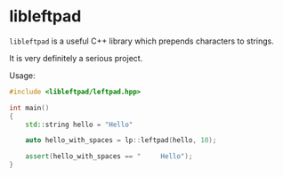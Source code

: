 # libleftpad #

`libleftpad` is a useful C++ library which prepends characters to strings.

It is very definitely a serious project.

Usage:

```cpp
#include <libleftpad/leftpad.hpp>

int main()
{
    std::string hello = "Hello"

    auto hello_with_spaces = lp::leftpad(hello, 10);

    assert(hello_with_spaces == "     Hello");
}
```
